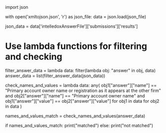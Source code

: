 import json

with open('xmltojson.json', 'r') as json_file:
    data = json.load(json_file)

json_data = data['intelledoxAnswerFile']['submissions']['results']

# Use lambda functions for filtering and checking
filter_answer_data = lambda data: filter(lambda obj: "answer" in obj, data)
answer_data = list(filter_answer_data(json_data))

check_names_and_values = lambda data: any(
    obj1["answer"]["name"] == "Primary account owner name or registration as it appears at the other firm" and
    obj2["answer"]["name"] == "Primary account owner name" and
    obj1["answer"]["value"] == obj2["answer"]["value"]
    for obj1 in data
    for obj2 in data
)

names_and_values_match = check_names_and_values(answer_data)

if names_and_values_match:
    print("matched")
else:
    print("not matched")


